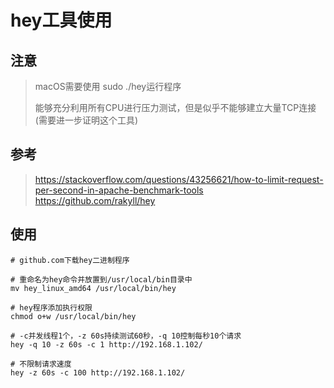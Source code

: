 # hey工具使用

## 注意

> macOS需要使用 sudo ./hey运行程序
>
> 能够充分利用所有CPU进行压力测试，但是似乎不能够建立大量TCP连接(需要进一步证明这个工具)



## 参考

> https://stackoverflow.com/questions/43256621/how-to-limit-request-per-second-in-apache-benchmark-tools
> https://github.com/rakyll/hey



## 使用

```
# github.com下载hey二进制程序

# 重命名为hey命令并放置到/usr/local/bin目录中
mv hey_linux_amd64 /usr/local/bin/hey

# hey程序添加执行权限
chmod o+w /usr/local/bin/hey

# -c并发线程1个，-z 60s持续测试60秒，-q 10控制每秒10个请求
hey -q 10 -z 60s -c 1 http://192.168.1.102/

# 不限制请求速度
hey -z 60s -c 100 http://192.168.1.102/
```

